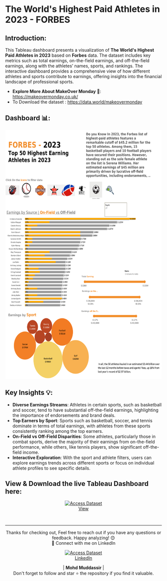 # The World's Highest Paid Athletes in 2023 - FORBES

## Introduction: 
This Tableau dashboard presents a visualization of **The World's Highest Paid Athletes in 2023** based on **Forbes** data. The dataset includes key metrics such as total earnings, on-the-field earnings, and off-the-field earnings, along with the athletes’ names, sports, and rankings. The interactive dashboard provides a comprehensive view of how different athletes and sports contribute to earnings, offering insights into the financial landscape of professional sports.

- **Explore More About MakeOver Monday** 🔗: https://makeovermonday.co.uk/
- To Download the dataset : https://data.world/makeovermonday

## Dashboard 📊: 
<div align="center">
    <img src="https://github.com/mohd-muddassir99/MakeoverMonday-TableauProjects/blob/805a94d8d9bfc884a5c6b20fb21cff04f2c56e8f/The%20World's%20Most%20Paid%20Athletes%202023%20-%20%23MOM%20W2%202024/Top%2050%20Earner%20Athlete%20-%202023%20(Forbes)%20%23MakeOverMonday%202024.png" width="600px" height="800px">
</div> 

## Key Insights 💡:
- **Diverse Earnings Streams**: Athletes in certain sports, such as basketball and soccer, tend to have substantial off-the-field earnings, highlighting the importance of endorsements and brand deals.
- **Top Earners by Sport**: Sports such as basketball, soccer, and tennis dominate in terms of total earnings, with athletes from these sports consistently ranking among the top earners.
- **On-Field vs Off-Field Disparities**: Some athletes, particularly those in combat sports, derive the majority of their earnings from on-the-field performance, while others, like tennis players, show significant off-the-field income.
- **Interactive Exploration**: With the sport and athlete filters, users can explore earnings trends across different sports or focus on individual athlete profiles to see specific details.




## View & Download the live Tableau Dashboard here:

<p align="center">
    <a href="https://public.tableau.com/shared/3ZK3RN89Y?:display_count=n&:origin=viz_share_link">
        <img src="https://www.tableau.com/sites/default/files/blog/tableautips_30.png" width="120px" alt="Access Dataset"><br>
        View
    </a>
</p> <br>

---

<div align="center">
Thanks for checking out, Feel free to reach out if you have any questions or feedback. Happy analyzing! 😊<br>
 🔗 Connect with me on LinkedIn 
 
  <p align="center">
    <a href="https://www.linkedin.com/in/mohd-muddassir99/">
        <img src="https://upload.wikimedia.org/wikipedia/commons/thumb/c/ca/LinkedIn_logo_initials.png/640px-LinkedIn_logo_initials.png" width="65px" alt="Access Dataset"><br>
        LinkedIn
    </a>

   | **Mohd Muddassir** | </a> <br>
Don't forget to follow and star ⭐ the repository if you find it valuable.
</div>
